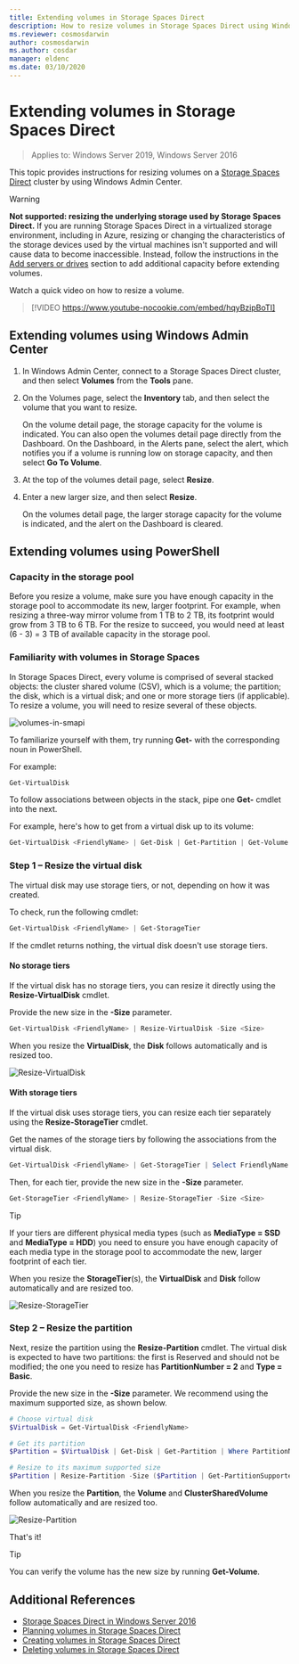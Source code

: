 ```yaml
---
title: Extending volumes in Storage Spaces Direct
description: How to resize volumes in Storage Spaces Direct using Windows Admin Center and PowerShell.
ms.reviewer: cosmosdarwin
author: cosmosdarwin
ms.author: cosdar
manager: eldenc
ms.date: 03/10/2020
---
```


# Extending volumes in Storage Spaces Direct
> Applies to: Windows Server 2019, Windows Server 2016

This topic provides instructions for resizing volumes on a [Storage Spaces Direct](storage-spaces-direct-overview.md) cluster by using Windows Admin Center.

> [!WARNING]
> **Not supported: resizing the underlying storage used by Storage Spaces Direct.** If you are running Storage Spaces Direct in a virtualized storage environment, including in Azure, resizing or changing the characteristics of the storage devices used by the virtual machines isn't supported and will cause data to become inaccessible. Instead, follow the instructions in the [Add servers or drives](add-nodes.md) section to add additional capacity before extending volumes.

Watch a quick video on how to resize a volume.

> [!VIDEO https://www.youtube-nocookie.com/embed/hqyBzipBoTI]

## Extending volumes using Windows Admin Center

1. In Windows Admin Center, connect to a Storage Spaces Direct cluster, and then select **Volumes** from the **Tools** pane.
2. On the Volumes page, select the **Inventory** tab, and then select the volume that you want to resize.

    On the volume detail page, the storage capacity for the volume is indicated. You can also open the volumes detail page directly from the Dashboard. On the Dashboard, in the Alerts pane, select the alert, which notifies you if a volume is running low on storage capacity, and then select **Go To Volume**.

4. At the top of the volumes detail page, select **Resize**.
5. Enter a new larger size, and then select **Resize**.

    On the volumes detail page, the larger storage capacity for the volume is indicated, and the alert on the Dashboard is cleared.

## Extending volumes using PowerShell

### Capacity in the storage pool

Before you resize a volume, make sure you have enough capacity in the storage pool to accommodate its new, larger footprint. For example, when resizing a three-way mirror volume from 1 TB to 2 TB, its footprint would grow from 3 TB to 6 TB. For the resize to succeed, you would need at least (6 - 3) = 3 TB of available capacity in the storage pool.

### Familiarity with volumes in Storage Spaces

In Storage Spaces Direct, every volume is comprised of several stacked objects: the cluster shared volume (CSV), which is a volume; the partition; the disk, which is a virtual disk; and one or more storage tiers (if applicable). To resize a volume, you will need to resize several of these objects.

![volumes-in-smapi](media/resize-volumes/volumes-in-smapi.png)

To familiarize yourself with them, try running **Get-** with the corresponding noun in PowerShell.

For example:

```PowerShell
Get-VirtualDisk
```

To follow associations between objects in the stack, pipe one **Get-** cmdlet into the next.

For example, here's how to get from a virtual disk up to its volume:

```PowerShell
Get-VirtualDisk <FriendlyName> | Get-Disk | Get-Partition | Get-Volume
```

### Step 1 – Resize the virtual disk

The virtual disk may use storage tiers, or not, depending on how it was created.

To check, run the following cmdlet:

```PowerShell
Get-VirtualDisk <FriendlyName> | Get-StorageTier
```

If the cmdlet returns nothing, the virtual disk doesn't use storage tiers.

#### No storage tiers

If the virtual disk has no storage tiers, you can resize it directly using the **Resize-VirtualDisk** cmdlet.

Provide the new size in the **-Size** parameter.

```PowerShell
Get-VirtualDisk <FriendlyName> | Resize-VirtualDisk -Size <Size>
```

When you resize the **VirtualDisk**, the **Disk** follows automatically and is resized too.

![Resize-VirtualDisk](media/resize-volumes/Resize-VirtualDisk.gif)

#### With storage tiers

If the virtual disk uses storage tiers, you can resize each tier separately using the **Resize-StorageTier** cmdlet.

Get the names of the storage tiers by following the associations from the virtual disk.

```PowerShell
Get-VirtualDisk <FriendlyName> | Get-StorageTier | Select FriendlyName
```

Then, for each tier, provide the new size in the **-Size** parameter.

```PowerShell
Get-StorageTier <FriendlyName> | Resize-StorageTier -Size <Size>
```

> [!TIP]
> If your tiers are different physical media types (such as **MediaType = SSD** and **MediaType = HDD**) you need to ensure you have enough capacity of each media type in the storage pool to accommodate the new, larger footprint of each tier.

When you resize the **StorageTier**(s), the **VirtualDisk** and **Disk** follow automatically and are resized too.

![Resize-StorageTier](media/resize-volumes/Resize-StorageTier.gif)

### Step 2 – Resize the partition

Next, resize the partition using the **Resize-Partition** cmdlet. The virtual disk is expected to have two partitions: the first is Reserved and should not be modified; the one you need to resize has **PartitionNumber = 2** and **Type = Basic**.

Provide the new size in the **-Size** parameter. We recommend using the maximum supported size, as shown below.

```PowerShell
# Choose virtual disk
$VirtualDisk = Get-VirtualDisk <FriendlyName>

# Get its partition
$Partition = $VirtualDisk | Get-Disk | Get-Partition | Where PartitionNumber -Eq 2

# Resize to its maximum supported size
$Partition | Resize-Partition -Size ($Partition | Get-PartitionSupportedSize).SizeMax
```

When you resize the **Partition**, the **Volume** and **ClusterSharedVolume** follow automatically and are resized too.

![Resize-Partition](media/resize-volumes/Resize-Partition.gif)

That's it!

> [!TIP]
> You can verify the volume has the new size by running **Get-Volume**.

## Additional References

- [Storage Spaces Direct in Windows Server 2016](storage-spaces-direct-overview.md)
- [Planning volumes in Storage Spaces Direct](plan-volumes.md)
- [Creating volumes in Storage Spaces Direct](create-volumes.md)
- [Deleting volumes in Storage Spaces Direct](delete-volumes.md)
